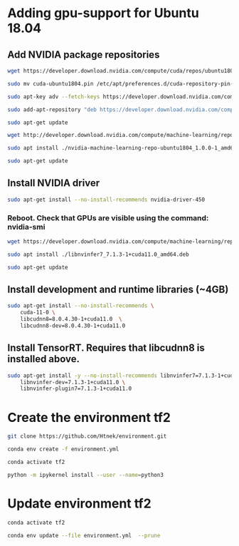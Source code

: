 # Adding gpu-support for Ubuntu 18.04

## Add NVIDIA package repositories
```bash
wget https://developer.download.nvidia.com/compute/cuda/repos/ubuntu1804/x86_64/cuda-ubuntu1804.pin
```
```bash
sudo mv cuda-ubuntu1804.pin /etc/apt/preferences.d/cuda-repository-pin-600
```
```bash
sudo apt-key adv --fetch-keys https://developer.download.nvidia.com/compute/cuda/repos/ubuntu1804/x86_64/7fa2af80.pub
```
```bash
sudo add-apt-repository "deb https://developer.download.nvidia.com/compute/cuda/repos/ubuntu1804/x86_64/ /"
```
```bash
sudo apt-get update
```
```bash
wget http://developer.download.nvidia.com/compute/machine-learning/repos/ubuntu1804/x86_64/nvidia-machine-learning-repo-ubuntu1804_1.0.0-1_amd64.deb
```
```bash
sudo apt install ./nvidia-machine-learning-repo-ubuntu1804_1.0.0-1_amd64.deb
```
```bash
sudo apt-get update
```
## Install NVIDIA driver
```bash
sudo apt-get install --no-install-recommends nvidia-driver-450
```
### Reboot. Check that GPUs are visible using the command: nvidia-smi
```bash
wget https://developer.download.nvidia.com/compute/machine-learning/repos/ubuntu1804/x86_64/libnvinfer7_7.1.3-1+cuda11.0_amd64.deb
```
```bash
sudo apt install ./libnvinfer7_7.1.3-1+cuda11.0_amd64.deb
```
```bash
sudo apt-get update
```
## Install development and runtime libraries (~4GB)
```bash
sudo apt-get install --no-install-recommends \
    cuda-11-0 \
    libcudnn8=8.0.4.30-1+cuda11.0  \
    libcudnn8-dev=8.0.4.30-1+cuda11.0
```

## Install TensorRT. Requires that libcudnn8 is installed above.
```bash
sudo apt-get install -y --no-install-recommends libnvinfer7=7.1.3-1+cuda11.0 \
    libnvinfer-dev=7.1.3-1+cuda11.0 \
    libnvinfer-plugin7=7.1.3-1+cuda11.0
```

# Create the environment tf2
```bash
git clone https://github.com/Htnek/environment.git
```
```bash
conda env create -f environment.yml
```
```bash
conda activate tf2
```
```bash
python -m ipykernel install --user --name=python3
```
# Update environment tf2
```bash
conda activate tf2
```
```bash
conda env update --file environment.yml  --prune
```

